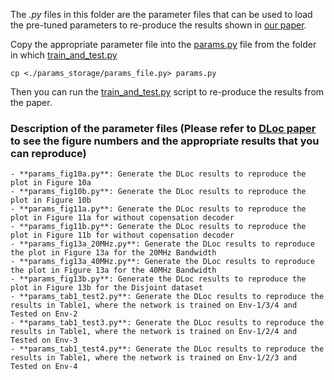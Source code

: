The *.py* files in this folder are the parameter files that can be used to load the pre-tuned parameters to re-produce the results shown in [our paper](https://dl.acm.org/doi/pdf/10.1145/3372224.3380894).

Copy the appropriate parameter file into the [params.py](../params.py) file from the folder in which [train_and_test.py](../train_and_test.py)

`cp <./params_storage/params_file.py> params.py`

Then you can run the [train_and_test.py](../train_and_test.py) script to re-produce the results from the paper.

### Description of the parameter files (Please refer to [DLoc paper](https://dl.acm.org/doi/pdf/10.1145/3372224.3380894) to see the figure numbers and the appropriate results that you can reproduce)

```
- **params_fig10a.py**: Generate the DLoc results to reproduce the plot in Figure 10a
- **params_fig10b.py**: Generate the DLoc results to reproduce the plot in Figure 10b
- **params_fig11a.py**: Generate the DLoc results to reproduce the plot in Figure 11a for without copensation decoder
- **params_fig11b.py**: Generate the DLoc results to reproduce the plot in Figure 11b for without copensation decoder
- **params_fig13a_20MHz.py**: Generate the DLoc results to reproduce the plot in Figure 13a for the 20MHz Bandwidth
- **params_fig13a_40MHz.py**: Generate the DLoc results to reproduce the plot in Figure 13a for the 40MHz Bandwidth
- **params_fig13b.py**: Generate the DLoc results to reproduce the plot in Figure 13b for the Disjoint dataset
- **params_tab1_test2.py**: Generate the DLoc results to reproduce the results in Table1, where the network is trained on Env-1/3/4 and Tested on Env-2
- **params_tab1_test3.py**: Generate the DLoc results to reproduce the results in Table1, where the network is trained on Env-1/2/4 and Tested on Env-3
- **params_tab1_test4.py**: Generate the DLoc results to reproduce the results in Table1, where the network is trained on Env-1/2/3 and Tested on Env-4
```

